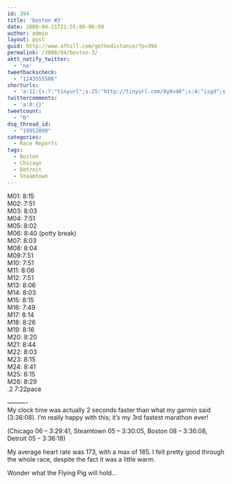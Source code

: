```yaml
---
id: 394
title: 'boston #3'
date: 2008-04-21T21:55:00-06:00
author: admin
layout: post
guid: http://www.afhill.com/gothedistance/?p=394
permalink: /2008/04/boston-3/
aktt_notify_twitter:
  - 'no'
tweetbackscheck:
  - "1243555506"
shorturls:
  - 'a:11:{s:7:"tinyurl";s:25:"http://tinyurl.com/8y8v4k";s:4:"isgd";s:17:"http://is.gd/frzX";s:5:"bitly";s:18:"http://bit.ly/gqtI";s:5:"snipr";s:22:"http://snipr.com/9u0wf";s:5:"snurl";s:22:"http://snurl.com/9u0wf";s:7:"snipurl";s:24:"http://snipurl.com/9u0wf";s:4:"trim";s:17:"http://tr.im/4nks";s:5:"adjix";s:207:"(10 Jan 2008 temporary restriction: API requires valid partnerID or partnerEmail key in request. Contact us if this affects you.) Invalid Adjix request. API documentation @ http://web.adjix.com/AdjixAPI.html";s:4:"advu";s:203:"(10 Jan 2008 temporary restriction: API requires valid partnerID or partnerEmail key in request. Contact us if this affects you.) Invalid Adjix request. API documentation @ http://web.ad.vu/AdjixAPI.html";s:4:"zima";s:19:"http://zi.ma/b16db9";s:9:"permalink";s:53:"http://www.afhill.com/gothedistance/2008/04/boston-3/";}'
twittercomments:
  - 'a:0:{}'
tweetcount:
  - "0"
dsq_thread_id:
  - "19952890"
categories:
  - Race Reports
tags:
  - Boston
  - Chicago
  - Detroit
  - Steamtown
---
```

M01: 8:15  
M02: 7:51  
M03: 8:03  
M04: 7:51  
M05: 8:02  
M06: 8:40 (potty break)  
M07: 8:03  
M08: 8:04  
M09:7:51  
M10: 7:51  
M11: 8:06  
M12: 7:51  
M13: 8:06  
M14: 8:03  
M15: 8:15  
M16: 7:49  
M17: 8:14  
M18: 8:26  
M19: 8:16  
M20: 8:20  
M21: 8:44  
M22: 8:03  
M23: 8:15  
M24: 8:41  
M25: 8:15  
M26: 8:29  
.2 7:22pace

&#8212;&#8212;&#8212;-  
My clock time was actually 2 seconds faster than what my garmin said (3:36:08). I&#8217;m really happy with this; it&#8217;s my 3rd fastest marathon ever!

(Chicago 06 &#8211; 3:29:41, Steamtown 05 &#8211; 3:30:05, Boston 08 &#8211; 3:36:08, Detroit 05 &#8211; 3:36:18)

My average heart rate was 173, with a max of 185. I felt pretty good through the whole race, despite the fact it was a little warm. 

Wonder what the Flying Pig will hold&#8230;